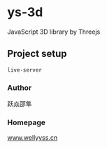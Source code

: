 # ys-3d

JavaScript 3D library by Threejs

## Project setup
```
live-server
```

### Author

跃焱邵隼

### Homepage

www.wellyyss.cn
